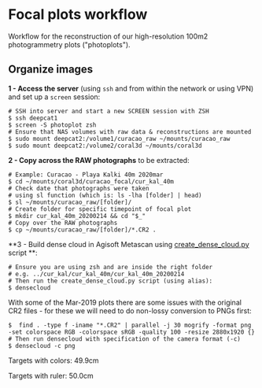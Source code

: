 # Focal plots workflow

Workflow for the reconstruction of our high-resolution 100m2 photogrammetry plots ("photoplots"). 

## Organize images

**1 - Access the server** (using `ssh` and from within the network or using VPN) and set up a `screen` session:

```shell
# SSH into server and start a new SCREEN session with ZSH
$ ssh deepcat1
$ screen -S photoplot zsh
# Ensure that NAS volumes with raw data & reconstructions are mounted
$ sudo mount deepcat2:/volume1/curacao_raw ~/mounts/curacao_raw
$ sudo mount deepcat2:/volume2/coral3d ~/mounts/coral3d
```

**2 - Copy across the RAW photographs** to be extracted:

```shell
# Example: Curacao - Playa Kalki 40m 2020mar
$ cd ~/mounts/coral3d/curacao_focal/cur_kal_40m
# Check date that photographs were taken
# using sl function (which is: ls -lha [folder] | head)
$ sl ~/mounts/curacao_raw/[folder]/
# Create folder for specific timepoint of focal plot
$ mkdir cur_kal_40m_20200214 && cd "$_"
# Copy over the RAW photographs
$ cp ~/mounts/curacao_raw/[folder]/*.CR2 .
```

**3 - Build dense cloud in Agisoft Metascan using [create_dense_cloud.py](scripts/create_dense_cloud.py) script **:

```shell
# Ensure you are using zsh and are inside the right folder
# e.g. ../cur_kal/cur_kal_40m/cur_kal_40m_20200214
# Then run the create_dense_cloud.py script (using alias):
$ densecloud
```

With some of the Mar-2019 plots there are some issues with the original CR2 files - for these we will need to do non-lossy conversion to  PNGs first:

```shell
$  find . -type f -iname "*.CR2" | parallel -j 30 mogrify -format png -set colorspace RGB -colorspace sRGB -quality 100 -resize 2880x1920 {}
# Then run densecloud with specification of the camera format (-c)
$ densecloud -c png
```

Targets with colors: 49.9cm

Targets with ruler: 50.0cm

